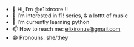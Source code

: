- 👋 Hi, I’m @e1ixircore !!
- 👀 I’m interested in f1! series, & a lotttt of music
- 🌱 I’m currently learning python
- 📫 How to reach me: elixironus@gmail.com
- 😁 Pronouns: she/they

<!---
e1ixircore/e1ixircore is a ✨ special ✨ repository because its `README.md` (this file) appears on your GitHub profile.
You can click the Preview link to take a look at your changes.
--->
